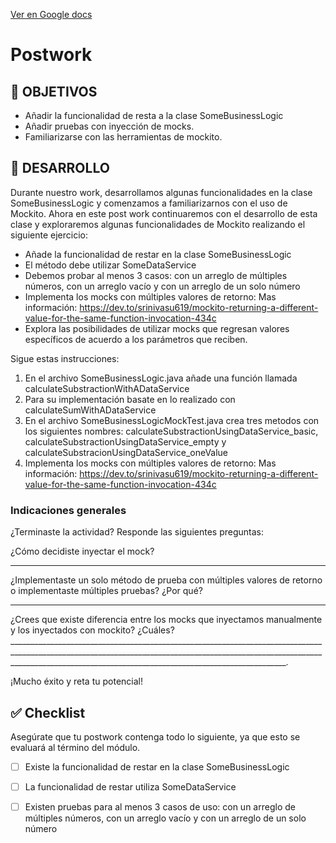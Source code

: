 [Ver en Google docs](https://docs.google.com/document/d/1SmvoLT2NjP-ul1osiMf4Ix5Zx0-MxvOKJ2M_3CX1eZg/edit)

# Postwork

## 🎯 OBJETIVOS

- Añadir la funcionalidad de resta a la clase SomeBusinessLogic
- Añadir pruebas con inyección de mocks.
- Familiarizarse con las herramientas de mockito.

## 🚀 DESARROLLO

Durante nuestro work, desarrollamos algunas funcionalidades en la clase SomeBusinessLogic y comenzamos a familiarizarnos con el uso de Mockito. Ahora en este post work continuaremos con el desarrollo de esta clase y exploraremos algunas funcionalidades de Mockito realizando el siguiente ejercicio:

- Añade la funcionalidad de restar en la clase SomeBusinessLogic
- El método debe utilizar SomeDataService
- Debemos probar al menos 3 casos: con un arreglo de múltiples números, con un arreglo vacío y con un arreglo de un solo número
- Implementa los mocks con múltiples valores de retorno: Mas información: https://dev.to/srinivasu619/mockito-returning-a-different-value-for-the-same-function-invocation-434c 
- Explora las posibilidades de utilizar mocks que regresan valores específicos de acuerdo a los parámetros que reciben.


Sigue estas instrucciones:

1. En el archivo SomeBusinessLogic.java  añade una función llamada calculateSubstractionWithADataService
1. Para su implementación basate en lo realizado con calculateSumWithADataService
1. En el archivo SomeBusinessLogicMockTest.java crea tres metodos con los siguientes nombres: calculateSubstractionUsingDataService_basic, calculateSubstractionUsingDataService_empty y calculateSubstracionUsingDataService_oneValue
1. Implementa los mocks con múltiples valores de retorno: Mas información: https://dev.to/srinivasu619/mockito-returning-a-different-value-for-the-same-function-invocation-434c 


### Indicaciones generales

¿Terminaste la actividad? Responde las siguientes preguntas:

¿Cómo decidiste inyectar el mock?
_________________________________________________________________________________________________________________________________________________________________________________________________________________________________
¿Implementaste un solo método de prueba con múltiples valores de retorno o implementaste múltiples pruebas? ¿Por qué?
_________________________________________________________________________________________________________________________________________________________________________________________________________________________________

¿Crees que existe diferencia entre los mocks que inyectamos manualmente y los inyectados con mockito? ¿Cuáles?
_________________________________________________________________________________________________________________________________________________________________________________________________________________________________.

¡Mucho éxito y reta tu potencial!


## ✅ Checklist 

Asegúrate que tu postwork contenga todo lo siguiente, ya que esto se evaluará al término del módulo.


- [ ] Existe la funcionalidad de restar en la clase SomeBusinessLogic




- [ ] La funcionalidad de restar utiliza SomeDataService




- [ ] Existen pruebas para al menos 3 casos de uso:  con un arreglo de múltiples números, con un arreglo vacío y con un arreglo de un solo número







